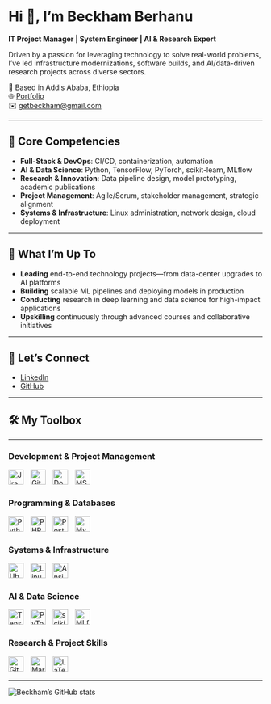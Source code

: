 # Hi 👋, I’m Beckham Berhanu

**IT Project Manager | System Engineer | AI & Research Expert**

Driven by a passion for leveraging technology to solve real-world problems, I’ve led infrastructure modernizations, software builds, and AI/data-driven research projects across diverse sectors.

📍 Based in Addis Ababa, Ethiopia  
🌐 [Portfolio](https://beckhamberhanu.github.io/)  
✉️ getbeckham@gmail.com  

---

## 🚀 Core Competencies

- **Full-Stack & DevOps**: CI/CD, containerization, automation  
- **AI & Data Science**: Python, TensorFlow, PyTorch, scikit-learn, MLflow  
- **Research & Innovation**: Data pipeline design, model prototyping, academic publications  
- **Project Management**: Agile/Scrum, stakeholder management, strategic alignment  
- **Systems & Infrastructure**: Linux administration, network design, cloud deployment  

---

## 🔭 What I’m Up To

- **Leading** end-to-end technology projects—from data-center upgrades to AI platforms  
- **Building** scalable ML pipelines and deploying models in production  
- **Conducting** research in deep learning and data science for high-impact applications  
- **Upskilling** continuously through advanced courses and collaborative initiatives  

---

## 🤝 Let’s Connect

- [LinkedIn](https://linkedin.com/in/beckhamberhanu)  
- [GitHub](https://github.com/beckhamberhanu)  

---

## 🛠 My Toolbox

---

### Development & Project Management
<p align="left">
  <img src="https://cdn.simpleicons.org/Jira/0052CC" alt="Jira" width="30" height="30" style="margin-right:10px;" />
  <img src="https://cdn.simpleicons.org/GitHubActions/2088FF" alt="GitHub Actions" width="30" height="30" style="margin-right:10px;" />
  <img src="https://cdn.simpleicons.org/Docker/2496ED" alt="Docker" width="30" height="30" style="margin-right:10px;" />
  <img src="https://cdn.simpleicons.org/MicrosoftProject/68217A" alt="MS Project" width="30" height="30" />
</p>

### Programming & Databases
<p align="left">
  <img src="https://cdn.simpleicons.org/Python/3776AB" alt="Python" width="30" height="30" style="margin-right:10px;" />
  <img src="https://cdn.simpleicons.org/PHP/777BB4" alt="PHP" width="30" height="30" style="margin-right:10px;" />
  <img src="https://cdn.simpleicons.org/PostgreSQL/336791" alt="PostgreSQL" width="30" height="30" style="margin-right:10px;" />
  <img src="https://cdn.simpleicons.org/MySQL/4479A1" alt="MySQL" width="30" height="30" />
</p>

### Systems & Infrastructure
<p align="left">
  <img src="https://cdn.simpleicons.org/Ubuntu/E95420" alt="Ubuntu" width="30" height="30" style="margin-right:10px;" />
  <img src="https://cdn.simpleicons.org/Linux/000000" alt="Linux" width="30" height="30" style="margin-right:10px;" />
  <img src="https://cdn.simpleicons.org/Ansible/EE0000" alt="Ansible" width="30" height="30" />
</p>

### AI & Data Science
<p align="left">
  <img src="https://cdn.simpleicons.org/TensorFlow/FF6F00" alt="TensorFlow" width="30" height="30" style="margin-right:10px;" />
  <img src="https://cdn.simpleicons.org/PyTorch/EE4C2C" alt="PyTorch" width="30" height="30" style="margin-right:10px;" />
  <img src="https://cdn.simpleicons.org/scikit-learn/F7931E" alt="scikit-learn" width="30" height="30" style="margin-right:10px;" />
  <img src="https://cdn.simpleicons.org/MLflow/FCD000" alt="MLflow" width="30" height="30" />
</p>

### Research & Project Skills
<p align="left">
  <img src="https://cdn.simpleicons.org/Git/F05032" alt="Git" width="30" height="30" style="margin-right:10px;" />
  <img src="https://cdn.simpleicons.org/Markdown/000000" alt="Markdown" width="30" height="30" style="margin-right:10px;" />
  <img src="https://cdn.simpleicons.org/LaTeX/008080" alt="LaTeX" width="30" height="30" />
</p>

---

![Beckham’s GitHub stats](https://github-readme-stats.vercel.app/api?username=beckhamberhanu&show_icons=true&theme=tokyonight)
